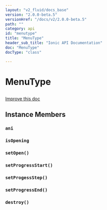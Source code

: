```yaml
---
layout: "v2_fluid/docs_base"
version: "2.0.0-beta.5"
versionHref: "/docs/v2/2.0.0-beta.5"
path: ""
category: api
id: "menutype"
title: "MenuType"
header_sub_title: "Ionic API Documentation"
doc: "MenuType"
docType: "class"

---
```










<h1 class="api-title">
<a class="anchor" name="menu-type" href="#menu-type"></a>

MenuType






</h1>

<a class="improve-v2-docs" href="http://github.com/driftyco/ionic/edit/2.0//ionic/components/menu/menu-types.ts#L1">
Improve this doc
</a>







<!-- @usage tag -->


<!-- @property tags -->



<!-- instance methods on the class -->

<h2><a class="anchor" name="instance-members" href="#instance-members"></a>Instance Members</h2>

<div id="ani"></div>

<h3>
<a class="anchor" name="ani" href="#ani"></a>
<code>ani</code>
  

</h3>












<div id="isOpening"></div>

<h3>
<a class="anchor" name="isOpening" href="#isOpening"></a>
<code>isOpening</code>
  

</h3>












<div id="setOpen"></div>

<h3>
<a class="anchor" name="setOpen" href="#setOpen"></a>
<code>setOpen()</code>
  

</h3>












<div id="setProgressStart"></div>

<h3>
<a class="anchor" name="setProgressStart" href="#setProgressStart"></a>
<code>setProgressStart()</code>
  

</h3>












<div id="setProgessStep"></div>

<h3>
<a class="anchor" name="setProgessStep" href="#setProgessStep"></a>
<code>setProgessStep()</code>
  

</h3>












<div id="setProgressEnd"></div>

<h3>
<a class="anchor" name="setProgressEnd" href="#setProgressEnd"></a>
<code>setProgressEnd()</code>
  

</h3>












<div id="destroy"></div>

<h3>
<a class="anchor" name="destroy" href="#destroy"></a>
<code>destroy()</code>
  

</h3>










<!-- related link --><!-- end content block -->


<!-- end body block -->

